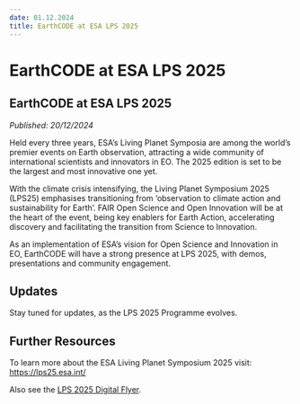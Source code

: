 ```yaml
---
date: 01.12.2024
title: EarthCODE at ESA LPS 2025
---
```


# EarthCODE at ESA LPS 2025 <!--{ as="img" mode="hero" src="https://esa-earthcode.github.io/portal-assets/blog/Living_Planet_Symposium_2025_pillars-4170729331.jpg" }-->

## EarthCODE at ESA LPS 2025
*Published: 20/12/2024*

Held every three years, ESA’s Living Planet Symposia are among the world’s premier events on Earth observation, attracting a wide community of international scientists and innovators in EO. The 2025 edition is set to be the largest and most innovative one yet.  

With the climate crisis intensifying, the Living Planet Symposium 2025 (LPS25) emphasises transitioning from ‘observation to climate action and sustainability for Earth’. FAIR Open Science and Open Innovation will be at the heart of the event, being key enablers for Earth Action, accelerating discovery and facilitating the transition from Science to Innovation.  

As an implementation of ESA’s vision for Open Science and Innovation in EO, EarthCODE will have a strong presence at LPS 2025, with demos, presentations and community engagement.

## Updates
Stay tuned for updates, as the LPS 2025 Programme evolves.

## Further Resources
To learn more about the ESA Living Planet Symposium 2025 visit: [https://lps25.esa.int/ ](https://lps25.esa.int/)

Also see the [LPS 2025 Digital Flyer](https://indd.adobe.com/view/a7210b01-b88a-49b5-a500-b5d63ea9aaf2).